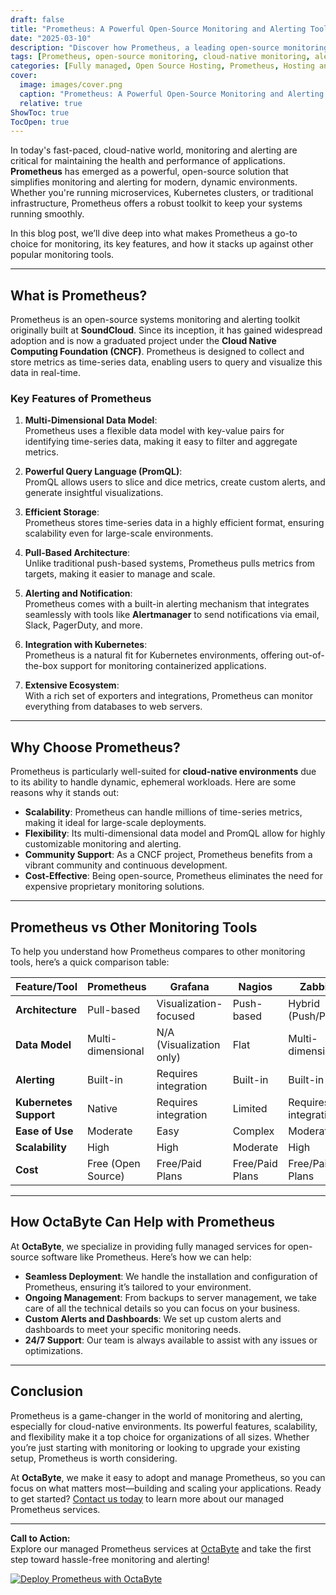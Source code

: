 ```yaml
---
draft: false
title: "Prometheus: A Powerful Open-Source Monitoring and Alerting Toolkit for Cloud-Native Environments"
date: "2025-03-10"
description: "Discover how Prometheus, a leading open-source monitoring and alerting toolkit, revolutionizes cloud-native environments. Learn about its features, benefits, and how it compares to other monitoring tools."
tags: [Prometheus, open-source monitoring, cloud-native monitoring, alerting toolkit, Prometheus vs Grafana, Prometheus vs Nagios, managed Prometheus services, OctaByte]
categories: [Fully managed, Open Source Hosting, Prometheus, Hosting and Infrastructure, Monitoring]
cover:
  image: images/cover.png
  caption: "Prometheus: A Powerful Open-Source Monitoring and Alerting Toolkit for Cloud-Native Environments"
  relative: true
ShowToc: true
TocOpen: true
---
```



In today's fast-paced, cloud-native world, monitoring and alerting are critical for maintaining the health and performance of applications. **Prometheus** has emerged as a powerful, open-source solution that simplifies monitoring and alerting for modern, dynamic environments. Whether you're running microservices, Kubernetes clusters, or traditional infrastructure, Prometheus offers a robust toolkit to keep your systems running smoothly.

In this blog post, we’ll dive deep into what makes Prometheus a go-to choice for monitoring, its key features, and how it stacks up against other popular monitoring tools.

---

## What is Prometheus?

Prometheus is an open-source systems monitoring and alerting toolkit originally built at **SoundCloud**. Since its inception, it has gained widespread adoption and is now a graduated project under the **Cloud Native Computing Foundation (CNCF)**. Prometheus is designed to collect and store metrics as time-series data, enabling users to query and visualize this data in real-time.

### Key Features of Prometheus

1. **Multi-Dimensional Data Model**:  
   Prometheus uses a flexible data model with key-value pairs for identifying time-series data, making it easy to filter and aggregate metrics.

2. **Powerful Query Language (PromQL)**:  
   PromQL allows users to slice and dice metrics, create custom alerts, and generate insightful visualizations.

3. **Efficient Storage**:  
   Prometheus stores time-series data in a highly efficient format, ensuring scalability even for large-scale environments.

4. **Pull-Based Architecture**:  
   Unlike traditional push-based systems, Prometheus pulls metrics from targets, making it easier to manage and scale.

5. **Alerting and Notification**:  
   Prometheus comes with a built-in alerting mechanism that integrates seamlessly with tools like **Alertmanager** to send notifications via email, Slack, PagerDuty, and more.

6. **Integration with Kubernetes**:  
   Prometheus is a natural fit for Kubernetes environments, offering out-of-the-box support for monitoring containerized applications.

7. **Extensive Ecosystem**:  
   With a rich set of exporters and integrations, Prometheus can monitor everything from databases to web servers.

---

## Why Choose Prometheus?

Prometheus is particularly well-suited for **cloud-native environments** due to its ability to handle dynamic, ephemeral workloads. Here are some reasons why it stands out:

- **Scalability**: Prometheus can handle millions of time-series metrics, making it ideal for large-scale deployments.
- **Flexibility**: Its multi-dimensional data model and PromQL allow for highly customizable monitoring and alerting.
- **Community Support**: As a CNCF project, Prometheus benefits from a vibrant community and continuous development.
- **Cost-Effective**: Being open-source, Prometheus eliminates the need for expensive proprietary monitoring solutions.

---

## Prometheus vs Other Monitoring Tools

To help you understand how Prometheus compares to other monitoring tools, here’s a quick comparison table:

| Feature/Tool          | Prometheus               | Grafana                  | Nagios                   | Zabbix                   |
|------------------------|--------------------------|--------------------------|--------------------------|--------------------------|
| **Architecture**       | Pull-based               | Visualization-focused    | Push-based               | Hybrid (Push/Pull)       |
| **Data Model**         | Multi-dimensional        | N/A (Visualization only) | Flat                     | Multi-dimensional        |
| **Alerting**           | Built-in                 | Requires integration     | Built-in                 | Built-in                 |
| **Kubernetes Support** | Native                   | Requires integration     | Limited                  | Requires integration     |
| **Ease of Use**        | Moderate                 | Easy                     | Complex                  | Moderate                 |
| **Scalability**        | High                     | High                     | Moderate                 | High                     |
| **Cost**               | Free (Open Source)       | Free/Paid Plans          | Free/Paid Plans          | Free/Paid Plans          |

---

## How OctaByte Can Help with Prometheus

At **OctaByte**, we specialize in providing fully managed services for open-source software like Prometheus. Here’s how we can help:

- **Seamless Deployment**: We handle the installation and configuration of Prometheus, ensuring it’s tailored to your environment.
- **Ongoing Management**: From backups to server management, we take care of all the technical details so you can focus on your business.
- **Custom Alerts and Dashboards**: We set up custom alerts and dashboards to meet your specific monitoring needs.
- **24/7 Support**: Our team is always available to assist with any issues or optimizations.

---

## Conclusion

Prometheus is a game-changer in the world of monitoring and alerting, especially for cloud-native environments. Its powerful features, scalability, and flexibility make it a top choice for organizations of all sizes. Whether you’re just starting with monitoring or looking to upgrade your existing setup, Prometheus is worth considering.

At **OctaByte**, we make it easy to adopt and manage Prometheus, so you can focus on what matters most—building and scaling your applications. Ready to get started? [Contact us today](https://octabyte.io) to learn more about our managed Prometheus services.

---

**Call to Action:**  
Explore our managed Prometheus services at [OctaByte](https://octabyte.io) and take the first step toward hassle-free monitoring and alerting!

[![Deploy Prometheus with OctaByte](/images/deploy-on-octabyte.png)](https://octabyte.io/fully-managed-open-source-services/hosting-and-infrastructure/monitoring/prometheus)